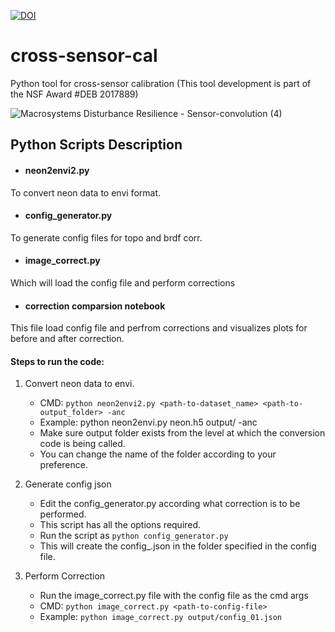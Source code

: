 [![DOI](https://zenodo.org/badge/647048266.svg)](https://zenodo.org/doi/10.5281/zenodo.11167876)

# cross-sensor-cal
Python tool for cross-sensor calibration (This tool development is part of the NSF Award #DEB 2017889)

![Macrosystems Disturbance Resilience - Sensor-convolution (4)](https://github.com/earthlab/cross-sensor-cal/assets/67020853/90b08cf3-b9ca-494e-80a0-32dccadaefd4)


## Python Scripts Description

- #### neon2envi2.py
To convert neon data to envi format.

- #### config_generator.py
To generate config files for topo and brdf corr.

- #### image_correct.py
Which will load the config file and perform corrections

- #### correction comparsion notebook
This file load config file and perfrom corrections and visualizes plots for before and after correction.



#### Steps to run the code:

1. Convert neon data to envi.
    - CMD: ``` python neon2envi2.py <path-to-dataset_name> <path-to-output_folder> -anc ```
    - Example: python neon2envi.py neon.h5 output/ -anc
    - Make sure output folder exists from the level at which the conversion code is being called.
    - You can change the name of the folder according to your preference.

2. Generate config json
    - Edit the config_generator.py according what correction is to be performed.
    - This script has all the options required.
    - Run the script as ``` python config_generator.py ```
    - This will create the config_<iteration>.json in the folder specified in the config file.

3. Perform Correction
    - Run the image_correct.py file with the config file as the cmd args
    - CMD: ``` python image_correct.py <path-to-config-file> ```
    - Example: ``` python image_correct.py output/config_01.json ```
